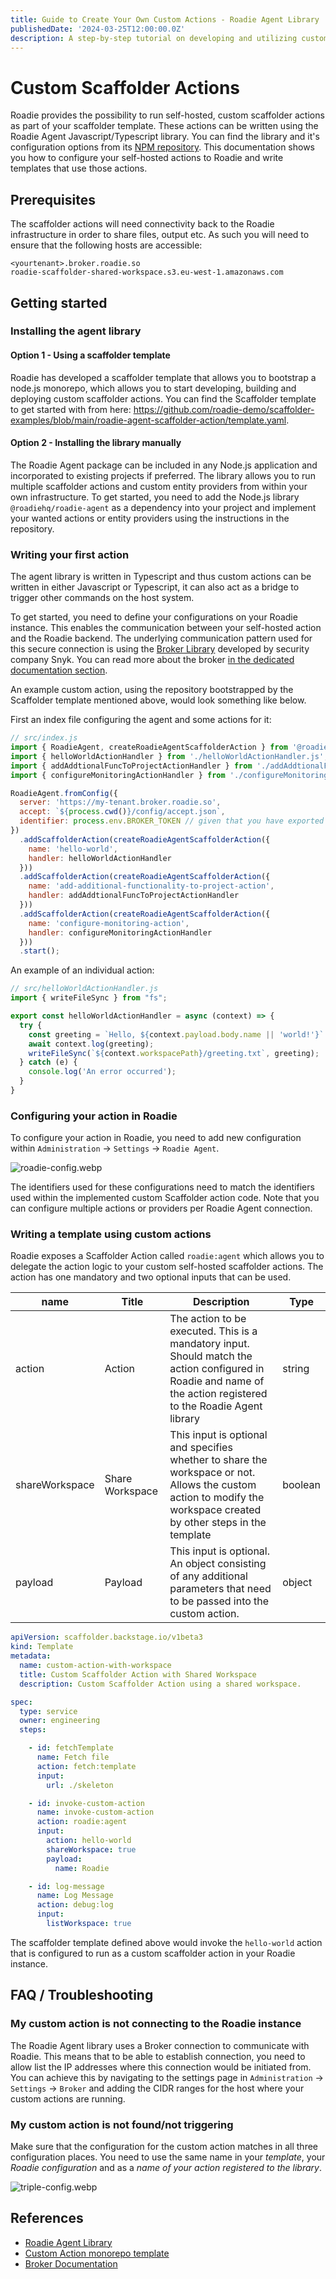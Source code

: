 ```yaml
---
title: Guide to Create Your Own Custom Actions - Roadie Agent Library
publishedDate: '2024-03-25T12:00:00.0Z'
description: A step-by-step tutorial on developing and utilizing custom Scaffolder Actions
---
```


# Custom Scaffolder Actions


Roadie provides the possibility to run self-hosted, custom scaffolder actions as part of your scaffolder template. These actions can be written using the Roadie Agent Javascript/Typescript library. You can find the library and it's configuration options from its [NPM repository](https://www.npmjs.com/package/@roadiehq/roadie-agent). This documentation shows you how to configure your self-hosted actions to Roadie and write templates that use those actions.

## Prerequisites

The scaffolder actions will need connectivity back to the Roadie infrastructure in order to share files, output etc. As such you will need to ensure that the following hosts are accessible:


```
<yourtenant>.broker.roadie.so
roadie-scaffolder-shared-workspace.s3.eu-west-1.amazonaws.com
```

## Getting started

### Installing the agent library

#### Option 1 - Using a scaffolder template

Roadie has developed a scaffolder template that allows you to bootstrap a node.js monorepo, which allows you to start developing, building and deploying custom scaffolder actions. You can find the Scaffolder template to get started with from here: https://github.com/roadie-demo/scaffolder-examples/blob/main/roadie-agent-scaffolder-action/template.yaml. 

#### Option 2 - Installing the library manually

The Roadie Agent package can be included in any Node.js application and incorporated to existing projects if preferred. The library allows you to run multiple scaffolder actions and custom entity providers from within your own infrastructure. To get started, you need to add the Node.js library `@roadiehq/roadie-agent` as a dependency into your project and implement your wanted actions or entity providers using the instructions in the repository. 

### Writing your first action

The agent library is written in Typescript and thus custom actions can be written in either Javascript or Typescript, it can also act as a bridge to trigger other commands on the host system. 

To get started, you need to define your configurations on your Roadie instance. This enables the communication between your self-hosted action and the Roadie backend. The underlying communication pattern used for this secure connection is using the [Broker Library](https://github.com/snyk/broker) developed by security company Snyk. You can read more about the broker [in the dedicated documentation section](/docs/integrations/broker/). 

An example custom action, using the repository bootstrapped by the Scaffolder template mentioned above, would look something like below.

First an index file configuring the agent and some actions for it:

```javascript
// src/index.js
import { RoadieAgent, createRoadieAgentScaffolderAction } from '@roadiehq/roadie-agent';
import { helloWorldActionHandler } from './helloWorldActionHandler.js';
import { addAddtionalFuncToProjectActionHandler } from './addAddtionalFuncToProjectActionHandler.js';
import { configureMonitoringActionHandler } from './configureMonitoringActionHandler.js';

RoadieAgent.fromConfig({
  server: 'https://my-tenant.broker.roadie.so',
  accept: `${process.cwd()}/config/accept.json`,
  identifier: process.env.BROKER_TOKEN // given that you have exported and env variable called BROKER_TOKEN
})
  .addScaffolderAction(createRoadieAgentScaffolderAction({
    name: 'hello-world',
    handler: helloWorldActionHandler
  }))    
  .addScaffolderAction(createRoadieAgentScaffolderAction({
    name: 'add-additional-functionality-to-project-action',
    handler: addAddtionalFuncToProjectActionHandler
  }))  
  .addScaffolderAction(createRoadieAgentScaffolderAction({
    name: 'configure-monitoring-action',
    handler: configureMonitoringActionHandler
  }))
  .start();
```

An example of an individual action:

```javascript
// src/helloWorldActionHandler.js
import { writeFileSync } from "fs";

export const helloWorldActionHandler = async (context) => {
  try {
    const greeting = `Hello, ${context.payload.body.name || 'world!'}`
    await context.log(greeting);
    writeFileSync(`${context.workspacePath}/greeting.txt`, greeting);
  } catch (e) {
    console.log('An error occurred');
  }
}
```


### Configuring your action in Roadie

To configure your action in Roadie, you need to add new configuration within `Administration` -> `Settings` -> `Roadie Agent`. 

![roadie-config.webp](roadie-config.webp)

The identifiers used for these configurations need to match the identifiers used within the implemented custom Scaffolder action code. Note that you can configure multiple actions or providers per Roadie Agent connection.

### Writing a template using custom actions


Roadie exposes a Scaffolder Action called `roadie:agent` which allows you to delegate the action logic to your custom self-hosted scaffolder actions. The action has one mandatory and two optional inputs that can be used.

| name           | Title           | Description                                                                                                                                                         | Type    |
|----------------|-----------------|---------------------------------------------------------------------------------------------------------------------------------------------------------------------|---------|
| action         | Action          | The action to be executed. This is a mandatory input. Should match the action configured in Roadie and name of the action registered to the Roadie Agent library    | string  |
| shareWorkspace | Share Workspace | This input is optional and specifies whether to share the workspace or not. Allows the custom action to modify the workspace created by other steps in the template | boolean |
| payload        | Payload         | This input is optional. An object consisting of any additional parameters that need to be passed into the custom action.                                            | object  |


```yaml
apiVersion: scaffolder.backstage.io/v1beta3
kind: Template
metadata:
  name: custom-action-with-workspace
  title: Custom Scaffolder Action with Shared Workspace
  description: Custom Scaffolder Action using a shared workspace.

spec:
  type: service
  owner: engineering
  steps:

    - id: fetchTemplate
      name: Fetch file
      action: fetch:template
      input:
        url: ./skeleton

    - id: invoke-custom-action
      name: invoke-custom-action
      action: roadie:agent
      input:
        action: hello-world
        shareWorkspace: true
        payload:
          name: Roadie

    - id: log-message
      name: Log Message
      action: debug:log
      input:
        listWorkspace: true       
```

The scaffolder template defined above would invoke the `hello-world` action that is configured to run as a custom scaffolder action in your Roadie instance.


## FAQ / Troubleshooting

### My custom action is not connecting to the Roadie instance

The Roadie Agent library uses a Broker connection to communicate with Roadie. This means that to be able to establish connection, you need to allow list the IP addresses where this connection would be initiated from. You can achieve this by navigating to the settings page in `Administration` -> `Settings` -> `Broker` and adding the CIDR ranges for the host where your custom actions are running.


### My custom action is not found/not triggering

Make sure that the configuration for the custom action matches in all three configuration places. You need to use the same name in your _template_, your _Roadie configuration_ and as a _name of your action registered to the library_.

![triple-config.webp](triple-config.webp)



## References

- [Roadie Agent Library](https://www.npmjs.com/package/@roadiehq/roadie-agent)
- [Custom Action monorepo template](https://github.com/roadie-demo/scaffolder-examples/blob/main/roadie-agent-scaffolder-action/template.yaml)
- [Broker Documentation](/docs/integrations/broker/)
